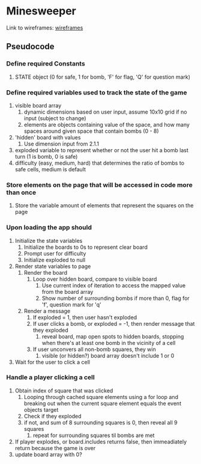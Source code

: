 # Minesweeper

Link to wireframes: [wireframes](Wireframes.PNG)

## Pseudocode

### Define required Constants

1. STATE object (0 for safe, 1 for bomb, 'F' for flag, 'Q' for question mark)

### Define required variables used to track the state of the game

1. visible board array
    1. dynamic dimensions based on user input, assume 10x10 grid if no input (subject to change)
    2. elements are objects containing value of the space, and how many spaces around given space that contain bombs (0 - 8)
2. 'hidden' board with values
    1. Use dimension input from 2.1.1
3. exploded variable to represent whether or not the user hit a bomb last turn (1 is bomb, 0 is safe)
4. difficulty (easy, medium, hard) that determines the ratio of bombs to safe cells, medium is default

### Store elements on the page that will be accessed in code more than once

1. Store the variable amount of elements that represent the squares on the page

### Upon loading the app should

1. Initialize the state variables
    1. Initialize the boards to 0s to represent clear board
    2. Prompt user for difficulty
    3. Initialize exploded to null
2. Render state variables to page
    1. Render the board
        1. Loop over hidden board, compare to visible board
            1. Use current index of iteration to access the mapped value from the board array
            2. Show number of surrounding bombs if more than 0, flag for 'f', question mark for 'q'
    2. Render a message
        1. If exploded = 1, then user hasn't exploded
        2. If user clicks a bomb, or exploded = -1, then render message that they exploded
            1. reveal board, map open spots to hidden boards, stopping when there's at least one bomb in the vicinity of a cell
        3. If user unconvers all non-bomb squares, they win
            1. visible (or hidden?) board array doesn't include 1 or 0
3. Wait for the user to click a cell

### Handle a player clicking a cell

1. Obtain index of square that was clicked
    1. Looping through cached square elements using a for loop and breaking out when the current square element equals the event objects target
    2. Check if they exploded
    3. if not, and sum of 8 surrounding squares is 0, then reveal all 9 squares
        1. repeat for surrounding squares til bombs are met
2. If player explodes, or board.includes returns false, then immeadiately return because the game is over
3. update board array with 0?